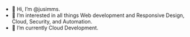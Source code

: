 - 👋 Hi, I’m @jusimms.
- 👀 I’m interested in all things Web development and Responsive Design, Cloud, Security, and Automation.
- 🌱 I’m currently Cloud Development.

<!---
jusimms/jusimms is a ✨ special ✨ repository because its `README.md` (this file) appears on your GitHub profile.
You can click the Preview link to take a look at your changes.
--->
